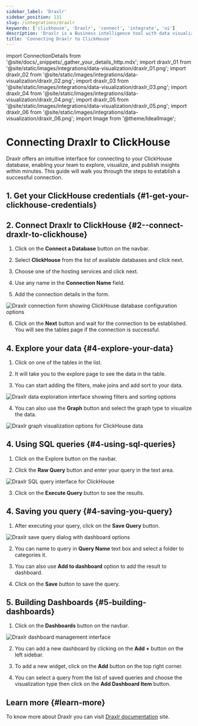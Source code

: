 ```yaml
---
sidebar_label: 'Draxlr'
sidebar_position: 131
slug: /integrations/draxlr
keywords: ['clickhouse', 'Draxlr', 'connect', 'integrate', 'ui']
description: 'Draxlr is a Business intelligence tool with data visualization and analytics.'
title: 'Connecting Draxlr to ClickHouse'
---
```


import ConnectionDetails from '@site/docs/_snippets/_gather_your_details_http.mdx';
import draxlr_01 from '@site/static/images/integrations/data-visualization/draxlr_01.png';
import draxlr_02 from '@site/static/images/integrations/data-visualization/draxlr_02.png';
import draxlr_03 from '@site/static/images/integrations/data-visualization/draxlr_03.png';
import draxlr_04 from '@site/static/images/integrations/data-visualization/draxlr_04.png';
import draxlr_05 from '@site/static/images/integrations/data-visualization/draxlr_05.png';
import draxlr_06 from '@site/static/images/integrations/data-visualization/draxlr_06.png';
import Image from '@theme/IdealImage';


# Connecting Draxlr to ClickHouse

Draxlr offers an intuitive interface for connecting to your ClickHouse database, enabling your team to explore, visualize, and publish insights within minutes. This guide will walk you through the steps to establish a successful connection.


## 1. Get your ClickHouse credentials {#1-get-your-clickhouse-credentials}
<ConnectionDetails />

## 2.  Connect Draxlr to ClickHouse {#2--connect-draxlr-to-clickhouse}

1. Click on the **Connect a Database** button on the navbar.

2. Select **ClickHouse** from the list of available databases and click next.

3. Choose one of the hosting services and click next.

4. Use any name in the **Connection Name** field.

5. Add the connection details in the form.

  <Image size="md" img={draxlr_01} alt="Draxlr connection form showing ClickHouse database configuration options" border />

6. Click on the **Next** button and wait for the connection to be established. You will see the tables page if the connection is successful.

## 4. Explore your data {#4-explore-your-data}

1. Click on one of the tables in the list.

2. It will take you to the explore page to see the data in the table.

3. You can start adding the filters, make joins and add sort to your data.

  <Image size="md" img={draxlr_02} alt="Draxlr data exploration interface showing filters and sorting options" border />

4. You can also use the **Graph** button and select the graph type to visualize the data.

  <Image size="md" img={draxlr_05} alt="Draxlr graph visualization options for ClickHouse data" border />


## 4. Using SQL queries {#4-using-sql-queries}

1. Click on the Explore button on the navbar.

2. Click the **Raw Query** button and enter your query in the text area.

  <Image size="md" img={draxlr_03} alt="Draxlr SQL query interface for ClickHouse" border />

3. Click on the **Execute Query** button to see the results.


## 4. Saving you query {#4-saving-you-query}

1. After executing your query, click on the **Save Query** button.

  <Image size="md" img={draxlr_04} alt="Draxlr save query dialog with dashboard options" border />

2. You can name to query in **Query Name** text box and select a folder to categories it.

3. You can also use **Add to dashboard** option to add the result to dashboard.

4. Click on the **Save** button to save the query.


## 5. Building Dashboards {#5-building-dashboards}

1. Click on the **Dashboards** button on the navbar.

  <Image size="md" img={draxlr_06} alt="Draxlr dashboard management interface" border />

2. You can add a new dashboard by clicking on the **Add +** button on the left sidebar.

3. To add a new widget, click on the **Add** button on the top right corner.

4. You can select a query from the list of saved queries and choose the visualization type then click on the **Add Dashboard Item** button.

## Learn more {#learn-more}
To know more about Draxlr you can visit [Draxlr documentation](https://draxlr.notion.site/draxlr/Draxlr-Docs-d228b23383f64d00a70836ff9643a928) site.
